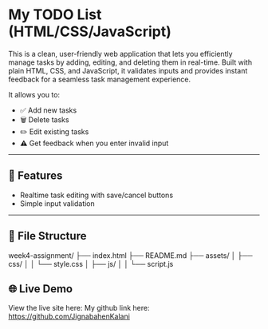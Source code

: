 # My TODO List (HTML/CSS/JavaScript)

This is a clean, user-friendly web application that lets you efficiently manage tasks by adding, editing, and deleting them in real-time. Built with plain HTML, CSS, and JavaScript, it validates inputs and provides instant feedback for a seamless task management experience.

It allows you to:
- ✅ Add new tasks
- 🗑️ Delete tasks
- ✏️ Edit existing tasks
- ⚠️ Get feedback when you enter invalid input

---

## 🚀 Features

- Realtime task editing with save/cancel buttons
- Simple input validation

---

## 📁 File Structure
week4-assignment/ ├── index.html ├── README.md ├── assets/ │ ├── css/ │ │ └── style.css │ ├── js/ │ │ └── script.js


## 🌐 Live Demo

View the live site here:
My github link here: https://github.com/JignabahenKalani


